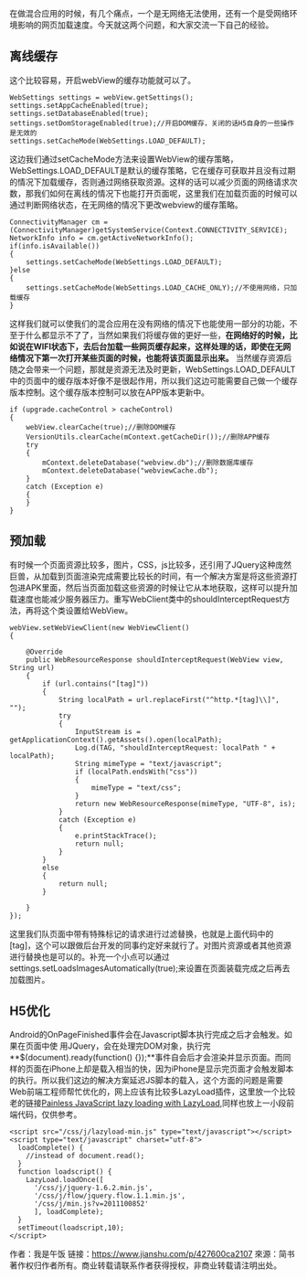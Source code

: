 在做混合应用的时候，有几个痛点，一个是无网络无法使用，还有一个是受网络环境影响的网页加载速度。今天就这两个问题，和大家交流一下自己的经验。

## 离线缓存

这个比较容易，开启webView的缓存功能就可以了。

```
WebSettings settings = webView.getSettings();
settings.setAppCacheEnabled(true);
settings.setDatabaseEnabled(true);
settings.setDomStorageEnabled(true);//开启DOM缓存，关闭的话H5自身的一些操作是无效的
settings.setCacheMode(WebSettings.LOAD_DEFAULT);

```

这边我们通过setCacheMode方法来设置WebView的缓存策略，WebSettings.LOAD_DEFAULT是默认的缓存策略，它在缓存可获取并且没有过期的情况下加载缓存，否则通过网络获取资源。这样的话可以减少页面的网络请求次数，那我们如何在离线的情况下也能打开页面呢，这里我们在加载页面的时候可以通过判断网络状态，在无网络的情况下更改webview的缓存策略。

```
ConnectivityManager cm = (ConnectivityManager)getSystemService(Context.CONNECTIVITY_SERVICE);
NetworkInfo info = cm.getActiveNetworkInfo();
if(info.isAvailable())
{
    settings.setCacheMode(WebSettings.LOAD_DEFAULT);
}else 
{
    settings.setCacheMode(WebSettings.LOAD_CACHE_ONLY);//不使用网络，只加载缓存
}

```

这样我们就可以使我们的混合应用在没有网络的情况下也能使用一部分的功能，不至于什么都显示不了了，当然如果我们将缓存做的更好一些，**在网络好的时候，比如说在WIFI状态下，去后台加载一些网页缓存起来，这样处理的话，即使在无网络情况下第一次打开某些页面的时候，也能将该页面显示出来。**
当然缓存资源后随之会带来一个问题，那就是资源无法及时更新，WebSettings.LOAD_DEFAULT中的页面中的缓存版本好像不是很起作用，所以我们这边可能需要自己做一个缓存版本控制。这个缓存版本控制可以放在APP版本更新中。

```
if (upgrade.cacheControl > cacheControl)
{
    webView.clearCache(true);//删除DOM缓存
    VersionUtils.clearCache(mContext.getCacheDir());//删除APP缓存
    try
    {
        mContext.deleteDatabase("webview.db");//删除数据库缓存
        mContext.deleteDatabase("webviewCache.db");
    }
    catch (Exception e)
    {
    }
}

```

## 预加载

有时候一个页面资源比较多，图片，CSS，js比较多，还引用了JQuery这种庞然巨兽，从加载到页面渲染完成需要比较长的时间，有一个解决方案是将这些资源打包进APK里面，然后当页面加载这些资源的时候让它从本地获取，这样可以提升加载速度也能减少服务器压力。重写WebClient类中的shouldInterceptRequest方法，再将这个类设置给WebView。

```
webView.setWebViewClient(new WebViewClient()
{

    @Override
    public WebResourceResponse shouldInterceptRequest(WebView view, String url)
    {
        if (url.contains("[tag]"))
        {
            String localPath = url.replaceFirst("^http.*[tag]\\]", "");
            try
            {
                InputStream is = getApplicationContext().getAssets().open(localPath);
                Log.d(TAG, "shouldInterceptRequest: localPath " + localPath);
                String mimeType = "text/javascript";
                if (localPath.endsWith("css"))
                {
                    mimeType = "text/css";
                }
                return new WebResourceResponse(mimeType, "UTF-8", is);
            }
            catch (Exception e)
            {
                e.printStackTrace();
                return null;
            }
        }
        else
        {
            return null;
        }

    }
});

```

这里我们队页面中带有特殊标记的请求进行过滤替换，也就是上面代码中的[tag]，这个可以跟做后台开发的同事约定好来就行了。对图片资源或者其他资源进行替换也是可以的。补充一个小点可以通过settings.setLoadsImagesAutomatically(true);来设置在页面装载完成之后再去加载图片。

## H5优化

Android的OnPageFinished事件会在Javascript脚本执行完成之后才会触发。如果在页面中使 用JQuery，会在处理完DOM对象，执行完**$(document).ready(function() {});**事件自会后才会渲染并显示页面。而同样的页面在iPhone上却是载入相当的快，因为iPhone是显示完页面才会触发脚本的执行。所以我们这边的解决方案延迟JS脚本的载入，这个方面的问题是需要Web前端工程师帮忙优化的，网上应该有比较多LazyLoad插件，这里放一个比较老的链接[Painless JavaScript lazy loading with LazyLoad](https://link.jianshu.com?t=http://wonko.com/post/painless_javascript_lazy_loading_with_lazyload),同样也放上一小段前端代码，仅供参考。

```
<script src="/css/j/lazyload-min.js" type="text/javascript"></script>
<script type="text/javascript" charset="utf-8">
  loadComplete() {
    //instead of document.read();
  } 
  function loadscript() {
    LazyLoad.loadOnce([
      '/css/j/jquery-1.6.2.min.js',
      '/css/j/flow/jquery.flow.1.1.min.js',
      '/css/j/min.js?v=2011100852'
      ], loadComplete);
  }
  setTimeout(loadscript,10);
</script>
```

作者：我是午饭
链接：https://www.jianshu.com/p/427600ca2107
來源：简书
著作权归作者所有。商业转载请联系作者获得授权，非商业转载请注明出处。